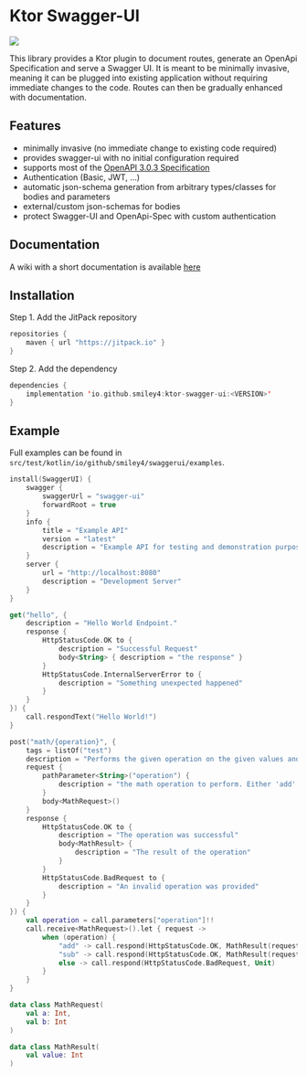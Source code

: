 # Ktor Swagger-UI

[![](https://jitpack.io/v/SMILEY4/ktor-swagger-ui.svg)](https://jitpack.io/#SMILEY4/ktor-swagger-ui)


This library provides a Ktor plugin to document routes, generate an OpenApi Specification and serve a Swagger UI. It is meant to be  minimally invasive, meaning it can be plugged into existing application without requiring immediate changes to the code. Routes can then be gradually enhanced with documentation.


## Features

- minimally invasive (no immediate change to existing code required)
- provides swagger-ui with no initial configuration required
- supports most of the [OpenAPI 3.0.3 Specification](https://swagger.io/specification/)
- Authentication (Basic, JWT, ...)
- automatic json-schema generation from arbitrary types/classes for bodies and parameters
- external/custom json-schemas for bodies
- protect Swagger-UI and OpenApi-Spec with custom authentication


## Documentation

A wiki with a short documentation is available [here](https://github.com/SMILEY4/ktor-swagger-ui/wiki)


## Installation

Step 1. Add the JitPack repository

```kotlin
repositories {
    maven { url "https://jitpack.io" }
}
```

Step 2. Add the dependency

```kotlin
dependencies {
    implementation 'io.github.smiley4:ktor-swagger-ui:<VERSION>'
}
```


## Example

Full examples can be found in `src/test/kotlin/io/github/smiley4/swaggerui/examples`.

```kotlin
install(SwaggerUI) {
    swagger {
        swaggerUrl = "swagger-ui"
        forwardRoot = true
    }
    info {
        title = "Example API"
        version = "latest"
        description = "Example API for testing and demonstration purposes."
    }
    server {
        url = "http://localhost:8080"
        description = "Development Server"
    }
}
```

```kotlin
get("hello", {
    description = "Hello World Endpoint."
    response {
        HttpStatusCode.OK to {
            description = "Successful Request"
            body<String> { description = "the response" }
        }
        HttpStatusCode.InternalServerError to {
            description = "Something unexpected happened"
        }
    }
}) {
    call.respondText("Hello World!")
}
```

```kotlin
post("math/{operation}", {
    tags = listOf("test")
    description = "Performs the given operation on the given values and returns the result"
    request {
        pathParameter<String>("operation") {
            description = "the math operation to perform. Either 'add' or 'sub'"
        }
        body<MathRequest>()
    }
    response {
        HttpStatusCode.OK to {
            description = "The operation was successful"
            body<MathResult> {
                description = "The result of the operation"
            }
        }
        HttpStatusCode.BadRequest to {
            description = "An invalid operation was provided"
        }
    }
}) {
    val operation = call.parameters["operation"]!!
    call.receive<MathRequest>().let { request ->
        when (operation) {
            "add" -> call.respond(HttpStatusCode.OK, MathResult(request.a + request.b))
            "sub" -> call.respond(HttpStatusCode.OK, MathResult(request.a - request.b))
            else -> call.respond(HttpStatusCode.BadRequest, Unit)
        }
    }
}

data class MathRequest(
    val a: Int,
    val b: Int
)

data class MathResult(
    val value: Int
)
```

